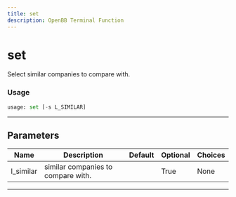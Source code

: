 ```yaml
---
title: set
description: OpenBB Terminal Function
---
```


# set

Select similar companies to compare with.

### Usage

```python
usage: set [-s L_SIMILAR]
```

---

## Parameters

| Name | Description | Default | Optional | Choices |
| ---- | ----------- | ------- | -------- | ------- |
| l_similar | similar companies to compare with. |  | True | None |

---
